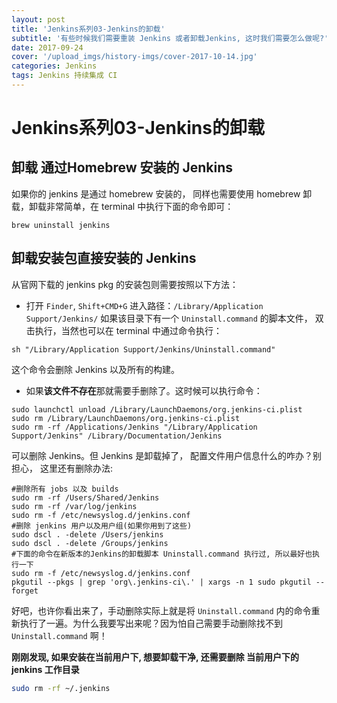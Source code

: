 ```yaml
---
layout: post
title: 'Jenkins系列03-Jenkins的卸载'
subtitle: '有些时候我们需要重装 Jenkins 或者卸载Jenkins, 这时我们需要怎么做呢?'
date: 2017-09-24
cover: '/upload_imgs/history-imgs/cover-2017-10-14.jpg'
categories: Jenkins
tags: Jenkins 持续集成 CI
---
```



# Jenkins系列03-Jenkins的卸载

## 卸载 通过Homebrew 安装的 Jenkins

如果你的 jenkins 是通过 homebrew 安装的， 同样也需要使用 homebrew 卸载，卸载非常简单，在 terminal 中执行下面的命令即可：

```shel
brew uninstall jenkins
```

## 卸载安装包直接安装的 Jenkins

从官网下载的 jenkins pkg 的安装包则需要按照以下方法：

* 打开 `Finder`, `Shift+CMD+G` 进入路径：`/Library/Application Support/Jenkins/`  如果该目录下有一个 `Uninstall.command` 的脚本文件， 双击执行，当然也可以在 terminal 中通过命令执行：

```shell
sh "/Library/Application Support/Jenkins/Uninstall.command"
```

这个命令会删除 Jenkins 以及所有的构建。

* 如果**该文件不存在**那就需要手删除了。这时候可以执行命令：

```shell
sudo launchctl unload /Library/LaunchDaemons/org.jenkins-ci.plist
sudo rm /Library/LaunchDaemons/org.jenkins-ci.plist
sudo rm -rf /Applications/Jenkins "/Library/Application Support/Jenkins" /Library/Documentation/Jenkins
```

可以删除 Jenkins。但 Jenkins 是卸载掉了， 配置文件用户信息什么的咋办？别担心， 这里还有删除办法:

```shell
#删除所有 jobs 以及 builds
sudo rm -rf /Users/Shared/Jenkins
sudo rm -rf /var/log/jenkins
sudo rm -f /etc/newsyslog.d/jenkins.conf
#删除 jenkins 用户以及用户组(如果你用到了这些)
sudo dscl . -delete /Users/jenkins
sudo dscl . -delete /Groups/jenkins
#下面的命令在新版本的Jenkins的卸载脚本 Uninstall.command 执行过, 所以最好也执行一下
sudo rm -f /etc/newsyslog.d/jenkins.conf
pkgutil --pkgs | grep 'org\.jenkins-ci\.' | xargs -n 1 sudo pkgutil --forget
```

好吧，也许你看出来了，手动删除实际上就是将 `Uninstall.command` 内的命令重新执行了一遍。为什么我要写出来呢？因为怕自己需要手动删除找不到 `Uninstall.command` 啊！

**刚刚发现, 如果安装在当前用户下, 想要卸载干净, 还需要删除 当前用户下的 jenkins 工作目录**

```sh
sudo rm -rf ~/.jenkins
```

